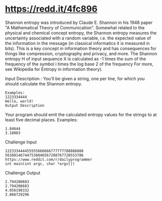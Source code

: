 # https://redd.it/4fc896

Shannon entropy was introduced by Claude E. Shannon in his 1948 paper "A Mathematical Theory of Communication". Somewhat related to the physical and chemical concept entropy, the Shannon entropy measures the uncertainty associated with a random variable, i.e. the expected value of the information in the message (in classical informatics it is measured in bits). This is a key concept in information theory and has consequences for things like compression, cryptography and privacy, and more.
The Shannon entropy H of input sequence X is calculated as -1 times the sum of the frequency of the symbol i times the log base 2 of the frequency
For more, see Wikipedia for Entropy in information theory).

Input Description :
You'll be given a string, one per line, for which you should calculate the Shannon entropy.
```
Examples:
1223334444
Hello, world!
Output Description
```



Your program should emit the calculated entropy values for the strings to at least five decimal places. Examples:
```
1.84644
3.18083
```
Challenge Input
```
122333444455555666666777777788888888
563881467447538846567288767728553786
https://www.reddit.com/r/dailyprogrammer
int main(int argc, char *argv[])
```
Challenge Output
```
2.794208683
2.794208683
4.056198332
3.866729296
```

